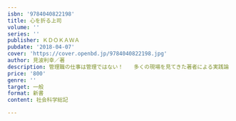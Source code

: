 ```yaml
---
isbn: '9784040822198'
title: 心を折る上司
volume: ''
series: ''
publisher: ＫＤＯＫＡＷＡ
pubdate: '2018-04-07'
cover: 'https://cover.openbd.jp/9784040822198.jpg'
author: 見波利幸／著
description: 管理職の仕事は管理ではない！　　多くの現場を見てきた著者による実践論
price: '800'
genre: ''
target: 一般
format: 新書
content: 社会科学総記

---
```

